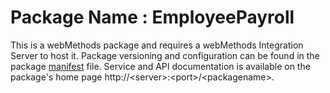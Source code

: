 # Package Name : EmployeePayroll
This is a webMethods package and requires a webMethods Integration Server to host it. Package versioning and configuration can be found in the package [manifest](./EmployeePayroll/manifest.v3) file. Service and API documentation is available on the package's home page http://&lt;server&gt;:&lt;port&gt;/&lt;packagename>.